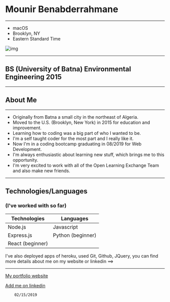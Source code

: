 # Mounir Benabderrahmane

---
* macOS 
* Brooklyn, NY
* Eastern Standard Time 

![img](https://upload.wikimedia.org/wikipedia/commons/thumb/b/bd/Bed-Stuy_in_the_Snow.jpg/640px-Bed-Stuy_in_the_Snow.jpg)

---

## BS (University of Batna) Environmental Engineering 2015

---

## About Me

---
- Originally from Batna a small city in the northeast of Algeria.
- Moved to the U.S. (Brooklyn, New York) in 2015 for education and improvement.
- Learning how to coding was a big part of who I wanted to be. 
- I'm a self taught coder for the most part and I really like it. 
- Now I'm in a coding bootcamp graduating in 08/2019 for Web Development.
- I'm always enthusiastic about learning new stuff, which brings me to this opportunity. 
- I'm very excited to work with all of the Open Learning Exchange Team and also make new friends.
    
---
## Technologies/Languages 
### (I've worked with so far)


| Technologies    | Languages        | 
|-----------------|------------------|
| Node.js         | Javascript       |
| Express.js      | Python (beginner)|
| React (beginner)| 

I've also deployed apps of heroku, used Git, Github, JQuery, you can find more details about me on my website or linkedin ==>

---

[My portfolio website](https://www.mounirb.com/)
    
[Add me on linkedin](https://www.linkedin.com/in/mounir-benabderrahmane-16837814a/)
 


    
    
        02/15/2019
    
    
    

